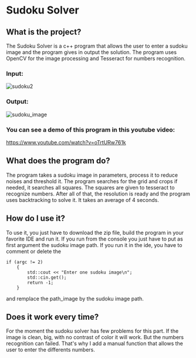 # Sudoku Solver
## What is the project?
The Sudoku Solver is a c++ program that allows the user to enter a sudoku image and the program gives in output the solution. The program uses OpenCV for the image
processing and Tesseract for numbers recognition.

### Input:
![sudoku2](https://user-images.githubusercontent.com/93351393/211330981-d95aa652-090a-456e-b4c5-bc9a2e0c4939.png)
### Output:
![sudoku_image](https://user-images.githubusercontent.com/93351393/211331298-118b821e-22b7-4d52-b20b-105d9960af4d.png)

### You can see a demo of this program in this youtube video: 
https://www.youtube.com/watch?v=oTrtURw761k

## What does the program do?
The program takes a sudoku image in parameters, process it to reduce noises and threshold it. The program searches for the grid and crops if needed, it searches all squares. The squares are given to tesseract to recognize numbers. After all of that, the resolution is ready and the program uses backtracking to solve it.
It takes an average of 4 seconds.

## How do I use it?
To use it, you just have to download the zip file, build the program in your favorite IDE and run it. If you run from the console you just have to put as first 
argument the sudoku image path. If you run it in the ide, you have to comment or delete the 
```
if (argc != 2)
	{
		std::cout << "Enter one sudoku image\n";
		std::cin.get();
		return -1;
	}
 ```
 and remplace the path_image by the sudoku image path.
 
 ## Does it work every time?
 For the moment the sudoku solver has few problems for this part. If the image is clean, big, with no contrast of color it will work.
 But the numbers recognition can failed. That's why I add a manual function that allows the user to enter the differents numbers.
